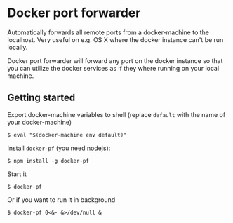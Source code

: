 # Docker port forwarder

Automatically forwards all remote ports from a docker-machine to the localhost.
Very useful on e.g. OS X where the docker instance can't be run locally.

Docker port forwarder will forward any port on the docker instance so that you
can utilize the docker services as if they where running on your local machine.

## Getting started

Export docker-machine variables to shell (replace `default` with the name of your docker-machine)

    $ eval "$(docker-machine env default)"
  
Install `docker-pf` (you need [nodejs](https://nodejs.org/)):

    $ npm install -g docker-pf

Start it

    $ docker-pf

Or if you want to run it in background

    $ docker-pf 0<&- &>/dev/null &
